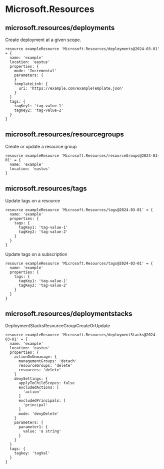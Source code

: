 # Microsoft.Resources

## microsoft.resources/deployments

Create deployment at a given scope.
```bicep
resource exampleResource 'Microsoft.Resources/deployments@2024-03-01' = {
  name: 'example'
  location: 'eastus'
  properties: {
    mode: 'Incremental'
    parameters: {
    }
    templateLink: {
      uri: 'https://example.com/exampleTemplate.json'
    }
  }
  tags: {
    tagKey1: 'tag-value-1'
    tagKey2: 'tag-value-2'
  }
}
```

## microsoft.resources/resourcegroups

Create or update a resource group
```bicep
resource exampleResource 'Microsoft.Resources/resourceGroups@2024-03-01' = {
  name: 'example'
  location: 'eastus'
}
```

## microsoft.resources/tags

Update tags on a resource
```bicep
resource exampleResource 'Microsoft.Resources/tags@2024-03-01' = {
  name: 'example'
  properties: {
    tags: {
      tagKey1: 'tag-value-1'
      tagKey2: 'tag-value-2'
    }
  }
}
```

Update tags on a subscription
```bicep
resource exampleResource 'Microsoft.Resources/tags@2024-03-01' = {
  name: 'example'
  properties: {
    tags: {
      tagKey1: 'tag-value-1'
      tagKey2: 'tag-value-2'
    }
  }
}
```

## microsoft.resources/deploymentstacks

DeploymentStacksResourceGroupCreateOrUpdate
```bicep
resource exampleResource 'Microsoft.Resources/deploymentStacks@2024-03-01' = {
  name: 'example'
  location: 'eastus'
  properties: {
    actionOnUnmanage: {
      managementGroups: 'detach'
      resourceGroups: 'delete'
      resources: 'delete'
    }
    denySettings: {
      applyToChildScopes: false
      excludedActions: [
        'action'
      ]
      excludedPrincipals: [
        'principal'
      ]
      mode: 'denyDelete'
    }
    parameters: {
      parameter1: {
        value: 'a string'
      }
    }
  }
  tags: {
    tagkey: 'tagVal'
  }
}
```
